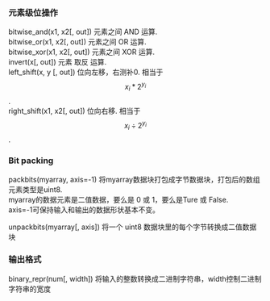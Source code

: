 ### 元素级位操作

bitwise\_and\(x1, x2\[, out\]\)    元素之间 AND 运算.  
bitwise\_or\(x1, x2\[, out\]\)      元素之间 OR 运算.  
bitwise\_xor\(x1, x2\[, out\]\)    元素之间 XOR 运算.  
invert\(x\[, out\]\)                      元素 取反 运算.  
left\_shift\(x, y \[, out\]\)            位向左移，右测补0.  相当于$$x_i * 2^{y_i}$$.  
right\_shift\(x1, x2\[, out\]\)       位向右移.  相当于$$x_i \div 2^{y_i}$$.

### Bit packing

packbits\(myarray, axis=-1\)        将myarray数据块打包成字节数据块，打包后的数组元素类型是uint8.  
myarray的数据元素是二值数据，要么是 0 或 1，要么是Ture 或 False.   
axis=-1可保持输入和输出的数据形状基本不变。

unpackbits\(myarray\[, axis\]\)    将一个 uint8 数据块里的每个字节转换成二值数据块

### 输出格式

binary\_repr\(num\[, width\]\)    将输入的整数转换成二进制字符串，width控制二进制字符串的宽度

